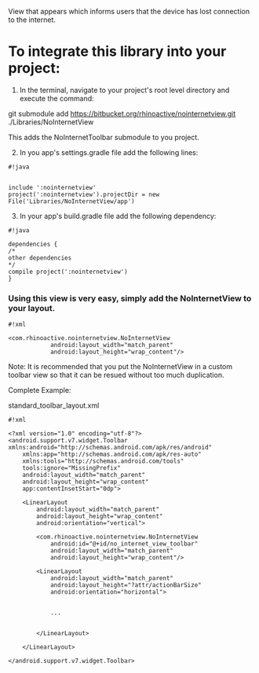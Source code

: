 View that appears which informs users that the device has lost connection to the internet.

# To integrate this library into your project: #

1) In the terminal, navigate to your project's root level directory and execute the command:

git submodule add https://bitbucket.org/rhinoactive/nointernetview.git ./Libraries/NoInternetView

This adds the NoInternetToolbar submodule to you project.

2) In you app's settings.gradle file add the following lines:

```
#!java


include ':nointernetview'
project(':nointernetview').projectDir = new File('Libraries/NoInternetView/app')
```


3) In your app's build.gradle file add the following dependency:


```
#!java

dependencies {
/*
other dependencies
*/
compile project(':nointernetview')
}
```

### Using this view is very easy, simply add the NoInternetView to your layout. ###

```
#!xml

<com.rhinoactive.nointernetview.NoInternetView
            android:layout_width="match_parent"
            android:layout_height="wrap_content"/>
```

Note: It is recommended that you put the NoInternetView in a custom toolbar view so that it can be resued without too much duplication.

Complete Example:

standard_toolbar_layout.xml
```
#!xml

<?xml version="1.0" encoding="utf-8"?>
<android.support.v7.widget.Toolbar xmlns:android="http://schemas.android.com/apk/res/android"
    xmlns:app="http://schemas.android.com/apk/res-auto"
    xmlns:tools="http://schemas.android.com/tools"
    tools:ignore="MissingPrefix"
    android:layout_width="match_parent"
    android:layout_height="wrap_content"
    app:contentInsetStart="0dp">

    <LinearLayout
        android:layout_width="match_parent"
        android:layout_height="wrap_content"
        android:orientation="vertical">

        <com.rhinoactive.nointernetview.NoInternetView
            android:id="@+id/no_internet_view_toolbar"
            android:layout_width="match_parent"
            android:layout_height="wrap_content"/>

        <LinearLayout
            android:layout_width="match_parent"
            android:layout_height="?attr/actionBarSize"
            android:orientation="horizontal">


            ...


        </LinearLayout>

    </LinearLayout>

</android.support.v7.widget.Toolbar>
```
